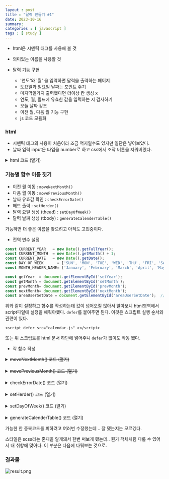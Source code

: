 ```yaml
---
layout : post
title : "달력 만들기 #1"
date: 2023-10-16
summary: 
categories : [ javascript ]
tags : [ study ]
---
```


* html은 시멘틱 태그를 사용해 볼 것
* 의미있는 이름을 사용할 것

* 달력 기능 구현
   * '연도'와 '월' 을 입력하면 달력을 출력하는 페이지
   * 토요일과 일요일 날짜는 포인트 주기
   * 마지막일가지 출력했다면 더이상 칸 생성 x
   * 연도, 월, 필드에 유효한 값을 입력하는 지 검사하기
   * 오늘 날짜 강조
   * 이전 월, 다음 월 기능 구현
   * js 코드 모듈화

### html 

* 시멘틱 태그의 사용이 처음이라 조금 억지일수도 있지만 일단은 넣어보았다.
* 날짜 입력 input은 타입을  number로 하고 css에서 조작 버튼을 지워버렸다.

<details>
<summary>html 코드 (열기)</summary>
<div markdown="1">       

```javascript
<main>

    <header>
        <div id="header">January</div>
    </header>

    <nav>

        <div id="prevMonth">
            <i class="fa-solid fa-caret-right fa-rotate-180"></i>
        </div>

        <div id="areaUserSetDate">
            <figure>
                <label for="setYear"><input class="dateBox" id="setYear" type="number">년</label>
                <figcaption id="captionYear"></figcaption>
            </figure>
            <figure>
                <label for="setMonth"><input class="dateBox" id="setMonth" type="number">월</label>
                <figcaption id="captionMonth"></figcaption>
            </figure>
        </div>

        <div id="nextMonth">
            <i class="fa-solid fa-caret-right"></i>
        </div>
    </nav>

    <section>
        <table>
            <thead></thead>
            <tbody></tbody>
        </table>
    </section>

    <section>
    </section>

</main>

<footer>
    Copyright ⓒ 2023 Aiur All Rights Reserved.
</footer>
```
</div>
</details>

### 기능별 함수 이름 짓기

* 이전 월 이동 : `moveNextMonth()`
* 다음 월 이동 : `movePreviousMonth()`
* 날짜 유효값 확인 : `checkErrorDate()`
* 헤드 출력 : `setHerder()`
* 달력 요일 생성 (thead) : `setDayOfWeek()`
* 달력 날짜 생성 (tbody) : `generateCalenderTable()`

가능하면 더 좋은 이름을 찾으려고 아직도 고민중이다.

* 전역 변수 설정 

```javascript
const CURRENT_YEAR   = new Date().getFullYear();
const CURRENT_MONTH  = new Date().getMonth() + 1;
const CURRENT_DATE   = new Date().getDate();
const DAY_OF_WEEK      = ['SUN', 'MON', 'TUE', 'WED', 'THU', 'FRI', 'SAT'];
const MONTH_HEADER_NAME= ['January', 'February', 'March', 'April', 'May', 'June', 'July', 'August', 'September', 'October', 'November', 'December'];

const getYear  = document.getElementById('setYear');
const getMonth = document.getElementById('setMonth');
const prevMonth= document.getElementById('prevMonth');
const nextMonth= document.getElementById('nextMonth');
const areaUserSetDate = document.getElementById('areaUserSetDate');  //연도, 월 input 영역
```

위와 같이 설정하고 함수를 작성하는데 값이 넘어오질 않아서 알아보니 html영역에서 script파일에 설정을 해줘야했다.
`defer`를 붙여주면 된다. 이것은 스크립트 실행 순서와 관련이 있다.

```
<script defer src="calendar.js" ></script>
```

또는 위 스크립트를 html 문서 하단에 넣어주니 `defer`가 없이도 작동 됐다.

* 각 함수 작성

<details>
<summary><del>moveNextMonth() 코드 (열기)</del></summary>
<div markdown="1">      

```javascript
const moveNextMonth = () => {
    if (Number(getMonth.value) === 12) {
        getYear.value++;
        getMonth.value = 1;
    } else {
        getMonth.value++;
    }
    generateCalenderTable(getYear.value, getMonth.value);
};
```

</div>
</details>

<br>

<details>
<summary><del>movePreviousMonth() 코드 (열기)</del></summary>
<div markdown="1">       

```javascript
const movePreviousMonth = () => {
    if (Number(getMonth.value) === 1) {
        getYear.value--;
        getMonth.value = 12;
    } else {
        getMonth.value--;
    }
    generateCalenderTable(getYear.value, getMonth.value);
}
```


</div>
</details>

<br>
<details>
<summary>checkErrorDate() 코드 (열기)</summary>
<div markdown="1">       

```javascript
const checkErrorDate = (year, month) => {

    let errYearCaption = document.getElementById('captionYear');
    let errMonthCaption= document.getElementById('captionMonth');

    let yearRange     = (1900 <= year) && (year <= 2100) ? 'in' : 'out';
    let monthRange    = (1 <= month) && (month <= 12) ? 'in' : 'out';

    let errMessage    = "* 눈을 들어 BOX를 보라";
    let errCssOutline = "2px solid #f06e50";

    const setError = (e1_Message1, e2_Message2, e1_Outline1, e2_Outline2) => {
        errYearCaption.innerText  = e1_Message1;
        errMonthCaption.innerText = e2_Message2;
        getYear.style.outline  = e1_Outline1;
        getMonth.style.outline = e2_Outline2;
    };

    if (yearRange === 'in' && monthRange === 'in') {
        setError("", "", "0", "0");
        generateCalenderTable(year, month)
    } else if (yearRange === 'out' && monthRange === 'out') {
        setError(errMessage, errMessage, errCssOutline, errCssOutline);
    } else if (yearRange === 'in' && monthRange === 'out') {
        setError("", errMessage, "0", errCssOutline);
    } else {
        setError(errMessage, "", errCssOutline, "0");
    }
}
```

</div>
</details>



<br>
<details>
<summary>setHerder() 코드 (열기)</summary>
<div markdown="1">       

```javascript
const setHerder = (month) => {
    let header = document.getElementById('header');

    header.innerText = MONTH_HEADER_NAME[month - 1].toUpperCase();
}
```

</div>
</details>

<br>

<details>
<summary>setDayOfWeek() 코드 (열기)</summary>
<div markdown="1">       

```javascript
const setDayOfWeek = () => {
    const thead = document.querySelector('thead');
    let outputCalendar= '';

    Array.from(DAY_OF_WEEK).forEach(day => outputCalendar += `<th>${day}</th>`);
    thead.innerHTML = outputCalendar;
}
```

</div>
</details>

<br>

<details>
<summary>generateCalenderTable() 코드 (열기)</summary>
<div markdown="1">       

```javascript
const generateCalenderTable = (year, month) => {

    const lastDate  = new Date(year, month, 0).getDate();
    const firstDate = new Date(year, month - 1, 1);
    const tbody = document.querySelector('tbody');
    const maxIndex = lastDate + (6 - new Date(year, month - 1, lastDate).getDay()) + firstDate.getDay();

    let date= 1;
    let isPossibleDateInput= false;
    let outputCalendar= '';

    setHerder(month);

    for (let col = 1; col <= maxIndex; col++) {

        let createTd = `<td class="containDate row${col % 7}">${date}</td>`;
        let createTodayTd = `<td class="containDate row${col % 7} today"><div class="todayCaption">today</div>${date}</td>`;

        let checkToday =
            Number(date)  === Number(CURRENT_DATE)  &&
            Number(month) === Number(CURRENT_MONTH) &&
            Number(year)  === Number(CURRENT_YEAR)   ? 'y' : 'n';

        if (col % 7 === 1) {
            outputCalendar += '<tr>';
        }

        if (isPossibleDateInput) {
                if (checkToday === 'y') {
                    outputCalendar += createTodayTd;
                } else {
                    outputCalendar += createTd;
                }
                date++;
        } else if (Math.floor((col - 1) / 7) === 0 && firstDate.getDay() === (col - 1) % 7) {
                if (checkToday === 'y') {
                    outputCalendar += createTodayTd;
                } else {
                    outputCalendar += createTd;
                }
                date++;
                isPossibleDateInput = !isPossibleDateInput;
        } else {
            outputCalendar += '<td></td>';
        }

        if (date - 1 === lastDate) {
            date = 0;
            isPossibleDateInput = !isPossibleDateInput;
        }

        if (col % 7 === 0) {
            outputCalendar += '</tr>';
        }
    }
    tbody.innerHTML = outputCalendar;
}
```

</div>
</details>


가능한 한 중복코드를 피하려고 여러번 수정했는데 .. 잘 됐는지는 모르겠다. 

스타일은 scss라는 존재을 알게돼서 한번 써보게 됐는데.. 뭔가 객체처럼 다룰 수 있어서 내 취향에 맞아다.
이 부분은 다음에 다뤄보는 것으로.


### 결과물

![result.png](../../assets/images/2023-10-16-jsprac002/result.png)

